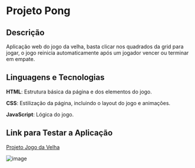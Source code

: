# Projeto Pong

## Descrição

Aplicação web do jogo da velha, basta clicar nos quadrados da grid para jogar, o jogo reinicia automaticamente após um jogador vencer ou terminar em empate.

## Linguagens e Tecnologias

**HTML**: Estrutura básica da página e dos elementos do jogo.

**CSS**: Estilização da página, incluindo o layout do jogo e animações.

**JavaScript**: Lógica do jogo.

## Link para Testar a Aplicação
[Projeto Jogo da Velha](https://rafaelmr9.github.io/JogoDaVelha/)

![image](https://user-images.githubusercontent.com/24281310/201722740-87ae6b5f-f034-4431-8406-9d7b943d3424.png)
